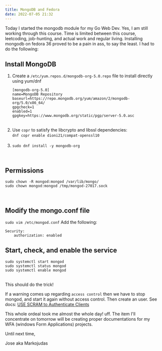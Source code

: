 ```yaml
---
title: MongoDB and Fedora
date: 2022-07-05 21:32
---
```


<!-- markdownlint-disable -->

Today I started the mongodb module for my Go Web Dev. Yes, I am still working through this course. Time is limited between this course, leetcoding, job-hunting, and actual work and regular living. Installing mongodb on fedora 36 proved to be a pain in ass, to say the least. I had to do the following:

<h2 id="post">Install MongoDB</h2>
<ol>
    <li id="post">Create a <code>/etc/yum.repos.d/mongodb-org-5.0.repo</code> file to install directly using yum/dnf<br>
    <pre><code>[mongodb-org-5.0]
name=MongoDB Repository
baseurl=https://repo.mongodb.org/yum/amazon/2/mongodb-org/5.0/x86_64/
gpgcheck=1
enabled=1
gpgkey=https://www.mongodb.org/static/pgp/server-5.0.asc</code></pre></li>
    <br>
    <li>Use <code>copr</code> to satisfy the libcrypto and libssl dependencies:<br>
    <code>dnf copr enable dioni21/compat-openssl10</code></li>
    <br>
    <li><code>sudo dnf install -y mongodb-org</code></li>
</ol>
<br>

<h2>Permissions</h2>
<pre><code>sudo chown -R mongod:mongod /var/lib/mongo/
sudo chown mongod:mongod /tmp/mongod-27017.sock</code></pre>
<br>

<h2>Modify the mongo.conf file</h2>
<code>sudo vim /etc/mongod.conf</code>
Add the following:
<pre><code>Security:
    authorization: enabled</code></pre>

<h2>Start, check, and enable the service</h2>
<code>sudo systemctl start mongod<br></code>
<code>sudo systemctl status mongod<br></code>
<code>sudo systemctl enable mongod<br></code>
<br>

This should do the trick!

If a warning comes up regarding `access control` then we have to stop mongod, and start it again without access control. Then create an user. See docs: <a href="https://www.mongodb.com/docs/manual/tutorial/configure-scram-client-authentication/" target="_blank" rel="noopener noreferrer">USE SCRAM to Authenticate Clients</a>

This whole ordeal took me almost the whole day! uff. The item I'll concentrate on tomorrow will be creating proper documentations for my WFA (windows Form Applications) projects.

Until next time,

Jose aka Markojudas
